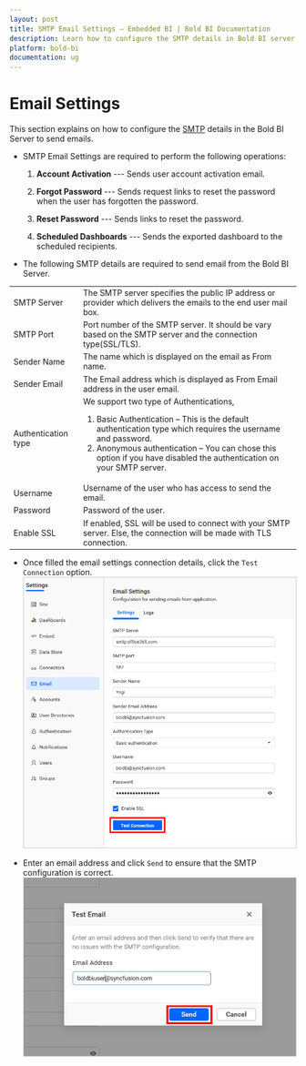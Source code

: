 ```yaml
---
layout: post
title: SMTP Email Settings – Embedded BI | Bold BI Documentation
description: Learn how to configure the SMTP details in Bold BI server to send emails for account activation, forgot/reset password, scheduled dashboards.
platform: bold-bi
documentation: ug
---
```


# Email Settings

This section explains on how to configure the [SMTP](https://en.wikipedia.org/wiki/Simple_Mail_Transfer_Protocol) details in the Bold BI Server to send emails. 

* SMTP Email Settings are required to perform the following operations:

    1. **Account Activation** --- Sends user account activation email.
    
    2. **Forgot Password** --- Sends request links to reset the password when the user has forgotten the password.
        
    3. **Reset Password** --- Sends links to reset the password.
        
    4. **Scheduled Dashboards** --- Sends the exported dashboard to the scheduled recipients.

* The following SMTP details are required to send email from the Bold BI Server.

<table>
<tr>
    <td>SMTP Server</td>
    <td>The SMTP server specifies the public IP address or provider which delivers the emails to the end user mail box.</td>
</tr>
<tr>
    <td>SMTP Port</td>
    <td>Port number of the SMTP server. It should be vary based on the SMTP server and the connection type(SSL/TLS).</td>
</tr>
<tr>
    <td>Sender Name</td>
    <td>The name which is displayed on the email as From name.</td>
</tr>
<tr>
    <td>Sender Email</td>
    <td>The Email address which is displayed as From Email address in the user email.</td>
</tr>
<tr>
<td>Authentication type</td>
<td>
We support two type of Authentications,

1. Basic Authentication – This is the default authentication type which requires the username and password.
2. Anonymous authentication – You can chose this option if you have disabled the authentication on your SMTP server.
</td>
</tr>
<tr>
    <td>Username</td>
    <td>Username of the user who has access to send the email.</td>
</tr>
<tr>
    <td>Password</td>
    <td>Password of the user.</td>
</tr>
<tr>
    <td>Enable SSL</td>
    <td>If enabled, SSL will be used to connect with your SMTP server. Else, the connection will be made with TLS connection.</td>
</tr>
</table>	


* Once filled the email settings connection details, click the `Test Connection` option.
![Email Settings](/static/assets/embedded/site-administration/images/email-settings.png#width=45%)

* Enter an email address and click `Send` to ensure that the SMTP configuration is correct.
![Send Email](/static/assets/embedded/site-administration/images/send-email.png#width=35%)
